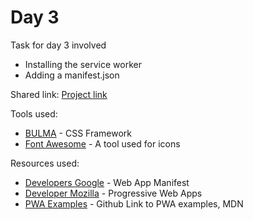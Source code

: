 # Day 3

Task for day 3 involved 
   - Installing the service worker
   - Adding a manifest.json
   
  
Shared link: [Project link](https://day3-tmynfsedfz.now.sh)

Tools used:
- [BULMA](https://bulma.io) - CSS Framework
- [Font Awesome](https://fontawesome.com) - A tool used for icons

Resources used:
- [Developers Google](https://developers.google.com/web/fundamentals/web-app-manifest/) - Web App Manifest
- [Developer Mozilla](https://developer.mozilla.org/en-US/docs/Web/Apps/Progressive) - Progressive Web Apps
- [PWA Examples](https://github.com/mdn/pwa-examples) - Github Link to PWA examples, MDN

